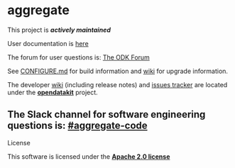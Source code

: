 # aggregate

This project is __*actively maintained*__

User documentation is [here](https://opendatakit.org/use/aggregate/)

The forum for user questions is: [The ODK Forum](https://forum.opendatakit.org/)

See [CONFIGURE.md](https://github.com/opendatakit/aggregate/blob/master/CONFIGURE.md) for build information
and [wiki](https://github.com/opendatakit/opendatakit/wiki/Aggregate-Release-Notes) for upgrade information.

The developer [wiki](https://github.com/opendatakit/opendatakit/wiki) (including release notes) and
[issues tracker](https://github.com/opendatakit/opendatakit/issues) are located under
the [**opendatakit**](https://github.com/opendatakit/opendatakit) project.

The Slack channel for software engineering questions is: [#aggregate-code](https://opendatakit.slack.com/)
-------
License

This software is licensed under the [**Apache 2.0 license**](http://www.apache.org/licenses/LICENSE-2.0)

